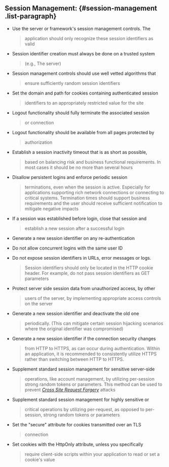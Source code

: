## Session Management: {#session-management .list-paragraph}

-   Use the server or framework's session management controls. The
    > application should only recognize these session identifiers as
    > valid

-   Session identifier creation must always be done on a trusted system
    > (e.g., The server)

-   Session management controls should use well vetted algorithms that
    > ensure sufficiently random session identifiers

-   Set the domain and path for cookies containing authenticated session
    > identifiers to an appropriately restricted value for the site

-   Logout functionality should fully terminate the associated session
    > or connection

-   Logout functionality should be available from all pages protected by
    > authorization

-   Establish a session inactivity timeout that is as short as possible,
    > based on balancing risk and business functional requirements. In
    > most cases it should be no more than several hours

-   Disallow persistent logins and enforce periodic session
    > terminations, even when the session is active. Especially for
    > applications supporting rich network connections or connecting to
    > critical systems. Termination times should support business
    > requirements and the user should receive sufficient notification
    > to mitigate negative impacts

-   If a session was established before login, close that session and
    > establish a new session after a successful login

-   Generate a new session identifier on any re-authentication

-   Do not allow concurrent logins with the same user ID

-   Do not expose session identifiers in URLs, error messages or logs.
    > Session identifiers should only be located in the HTTP cookie
    > header. For example, do not pass session identifiers as GET
    > parameters

-   Protect server side session data from unauthorized access, by other
    > users of the server, by implementing appropriate access controls
    > on the server

-   Generate a new session identifier and deactivate the old one
    > periodically. (This can mitigate certain session hijacking
    > scenarios where the original identifier was compromised)

-   Generate a new session identifier if the connection security changes
    > from HTTP to HTTPS, as can occur during authentication. Within an
    > application, it is recommended to consistently utilize HTTPS
    > rather than switching between HTTP to HTTPS.

-   Supplement standard session management for sensitive server-side
    > operations, like account management, by utilizing per-session
    > strong random tokens or parameters. This method can be used to
    > prevent [*Cross Site Request
    > Forgery*](#Cross_Site_Request_Forgery) attacks

-   Supplement standard session management for highly sensitive or
    > critical operations by utilizing per-request, as opposed to
    > per-session, strong random tokens or parameters

-   Set the \"secure\" attribute for cookies transmitted over an TLS
    > connection

-   Set cookies with the HttpOnly attribute, unless you specifically
    > require client-side scripts within your application to read or set
    > a cookie\'s value
